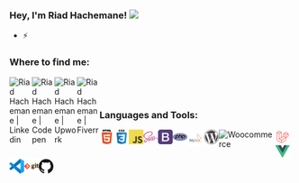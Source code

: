 ### Hey, I'm Riad Hachemane! <img src="https://raw.githubusercontent.com/thomasbnt/thomasbnt/me/assets/hi.gif" width="25px"></h1>

- ⚡ 

### Where to find me:

[<img align="left" alt="Riad Hachemane | Linkedin" width="40px" src="https://cdn.jsdelivr.net/npm/simple-icons@v3/icons/linkedin.svg" />](https://www.linkedin.com/in/riad-hachemane-1602181a0/)
[<img align="left" alt="Riad Hachemane | Codepen" width="40px" src="https://cdn.jsdelivr.net/npm/simple-icons@v3/icons/codepen.svg" />](https://codepen.io/Riadz)
[<img align="left" alt="Riad Hachemane | Upwork" width="40px" src="https://cdn.jsdelivr.net/npm/simple-icons@v3/icons/upwork.svg" />](https://www.upwork.com/freelancers/~010a487c3c5d6876b2)
[<img align="left" alt="Riad Hachemane | Fiverr" width="40px" src="https://cdn.jsdelivr.net/npm/simple-icons@v3/icons/fiverr.svg" />](https://www.fiverr.com/users/riad_ashman/seller_dashboard)

<br>
<br>

### Languages and Tools:

<img align="left" alt="HTML5" width="26px" src="https://raw.githubusercontent.com/github/explore/80688e429a7d4ef2fca1e82350fe8e3517d3494d/topics/html/html.png" />
<img align="left" alt="CSS3" width="26px" src="https://raw.githubusercontent.com/github/explore/80688e429a7d4ef2fca1e82350fe8e3517d3494d/topics/css/css.png" />
<img align="left" alt="JavaScript" width="26px" src="https://raw.githubusercontent.com/github/explore/80688e429a7d4ef2fca1e82350fe8e3517d3494d/topics/javascript/javascript.png" />
<img align="left" alt="Sass" width="26px" src="https://raw.githubusercontent.com/github/explore/80688e429a7d4ef2fca1e82350fe8e3517d3494d/topics/sass/sass.png" />
<img align="left" alt="Bootstrap" width="26px" src="https://raw.githubusercontent.com/github/explore/80688e429a7d4ef2fca1e82350fe8e3517d3494d/topics/bootstrap/bootstrap.png" />
<img align="left" alt="Php" width="26px" src="https://raw.githubusercontent.com/github/explore/80688e429a7d4ef2fca1e82350fe8e3517d3494d/topics/php/php.png" />
<img align="left" alt="MySQL" width="30px" src="https://raw.githubusercontent.com/github/explore/80688e429a7d4ef2fca1e82350fe8e3517d3494d/topics/mysql/mysql.png" />
<img align="left" alt="Wordpress" width="26px" src="https://raw.githubusercontent.com/github/explore/80688e429a7d4ef2fca1e82350fe8e3517d3494d/topics/wordpress/wordpress.png" />
<img align="left" alt="Woocommerce" width="100px" src="https://raw.githubusercontent.com/woocommerce/woocommerce/master/assets/images/woocommerce_logo.png" />
<img align="left" alt="Laravel" width="26px" src="https://raw.githubusercontent.com/github/explore/80688e429a7d4ef2fca1e82350fe8e3517d3494d/topics/laravel/laravel.png" />
<img align="left" alt="Vue" width="26px" src="https://raw.githubusercontent.com/github/explore/80688e429a7d4ef2fca1e82350fe8e3517d3494d/topics/vue/vue.png" />
<img align="left" alt="Visual Studio Code" width="26px" src="https://raw.githubusercontent.com/github/explore/80688e429a7d4ef2fca1e82350fe8e3517d3494d/topics/visual-studio-code/visual-studio-code.png" />
<img align="left" alt="Git" width="26px" src="https://raw.githubusercontent.com/github/explore/80688e429a7d4ef2fca1e82350fe8e3517d3494d/topics/git/git.png" />
<img align="left" alt="GitHub" width="26px" src="https://raw.githubusercontent.com/github/explore/78df643247d429f6cc873026c0622819ad797942/topics/github/github.png" />

